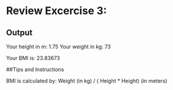 
# Review Excercise 3:

## Output

Your height in m: 1.75
Your weight in kg: 73

Your BMI is: 23.83673

##Tips and Instructions

BMI is calculated by: Weight (in kg) / ( Height * Height) (in meters)


